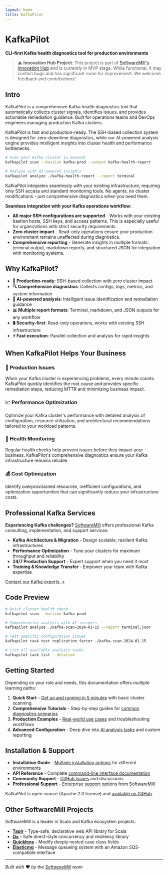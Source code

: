 ```yaml
---
layout: home
title: KafkaPilot
---
```


# KafkaPilot

**CLI-first Kafka health diagnostics tool for production environments**

> ⚠️ **Innovation Hub Project**: This project is part of [SoftwareMill's Innovation Hub](https://softwaremill.com/innovation-hub/) and is currently in MVP stage. While functional, it may contain bugs and has significant room for improvement. We welcome feedback and contributions!

## Intro

KafkaPilot is a comprehensive Kafka health diagnostics tool that automatically collects cluster signals, identifies issues, and provides actionable remediation guidance. Built for operations teams and DevOps engineers managing production Kafka clusters.

KafkaPilot is fast and production-ready. The SSH-based collection system is designed for zero-downtime diagnostics, while our AI-powered analysis engine provides intelligent insights into cluster health and performance bottlenecks.

```bash
# Scan your Kafka cluster in seconds
kafkapilot scan --bastion kafka-prod --output kafka-health-report

# Analyze with AI-powered insights
kafkapilot analyze ./kafka-health-report --report terminal
```

KafkaPilot integrates seamlessly with your existing infrastructure, requiring only SSH access and standard monitoring tools. No agents, no cluster modifications - just comprehensive diagnostics when you need them.

**Seamless integration with your Kafka operations workflow:**

- **All major SSH configurations are supported** - Works with your existing bastion hosts, SSH keys, and access patterns. This is especially useful for organizations with strict security requirements.
- **Zero cluster impact** - Read-only operations ensure your production environment remains unaffected during diagnostics.
- **Comprehensive reporting** - Generate insights in multiple formats: terminal output, markdown reports, and structured JSON for integration with monitoring systems.

## Why KafkaPilot?

- **🚀 Production-ready**: SSH-based collection with zero cluster impact
- **🔍 Comprehensive diagnostics**: Collects configs, logs, metrics, and system information
- **🤖 AI-powered analysis**: Intelligent issue identification and remediation guidance
- **📊 Multiple report formats**: Terminal, markdown, and JSON outputs for any workflow
- **🔒 Security-first**: Read-only operations, works with existing SSH infrastructure
- **⚡ Fast execution**: Parallel collection and analysis for rapid insights

## When KafkaPilot Helps Your Business

### 🚨 Production Issues
When your Kafka cluster is experiencing problems, every minute counts. KafkaPilot quickly identifies the root cause and provides specific remediation steps, reducing MTTR and minimizing business impact.

### 📈 Performance Optimization
Optimize your Kafka cluster's performance with detailed analysis of configuration, resource utilization, and architectural recommendations tailored to your workload patterns.

### 🔧 Health Monitoring
Regular health checks help prevent issues before they impact your business. KafkaPilot's comprehensive diagnostics ensure your Kafka infrastructure remains reliable.

### 💰 Cost Optimization
Identify overprovisioned resources, inefficient configurations, and optimization opportunities that can significantly reduce your infrastructure costs.

## Professional Kafka Services

**Experiencing Kafka challenges?** [SoftwareMill](https://softwaremill.com) offers professional Kafka consulting, implementation, and support services:

- **Kafka Architecture & Migration** - Design scalable, resilient Kafka infrastructures
- **Performance Optimization** - Tune your clusters for maximum throughput and reliability  
- **24/7 Production Support** - Expert support when you need it most
- **Training & Knowledge Transfer** - Empower your team with Kafka expertise

[Contact our Kafka experts →](https://softwaremill.com/contact/?topic=kafka)

## Code Preview

```bash
# Quick cluster health check
kafkapilot scan --bastion kafka-prod

# Comprehensive analysis with AI insights
kafkapilot analyze ./kafka-scan-2024-01-15 --report terminal,json

# Test specific configuration issues
kafkapilot task test replication_factor ./kafka-scan-2024-01-15

# List all available analysis tasks
kafkapilot task list --detailed
```

## Getting Started

Depending on your role and needs, this documentation offers multiple learning paths:

1. **Quick Start** - [Get up and running in 5 minutes](quickstart.html) with basic cluster scanning
2. **Comprehensive Tutorials** - Step-by-step guides for [common diagnostics scenarios](tutorials.html)
3. **Production Examples** - [Real-world use cases](examples.html) and troubleshooting workflows
4. **Advanced Configuration** - Deep dive into [AI analysis tasks](api.html) and custom reporting

## Installation & Support

- **Installation Guide** - [Multiple installation options](installation.html) for different environments
- **API Reference** - Complete [command-line interface documentation](api.html)
- **Community Support** - [GitHub issues](https://github.com/softwaremill/kafkapilot/issues) and discussions
- **Professional Support** - [Enterprise support options](support.html) from SoftwareMill

KafkaPilot is open source (Apache 2.0 license) and [available on GitHub](https://github.com/softwaremill/kafkapilot).

## Other SoftwareMill Projects

SoftwareMill is a leader in Scala and Kafka ecosystem projects:

- **[Tapir](https://github.com/softwaremill/tapir)** - Type-safe, declarative web API library for Scala
- **[Ox](https://github.com/softwaremill/ox)** - Safe direct-style concurrency and resiliency library
- **[Quicklens](https://github.com/softwaremill/quicklens)** - Modify deeply nested case class fields
- **[Elasticmq](https://github.com/softwaremill/elasticmq)** - Message queueing system with an Amazon SQS-compatible interface

---

*Built with ❤️ by the [SoftwareMill](https://softwaremill.com) team*